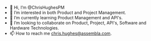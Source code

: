 - 👋 Hi, I’m @ChrisHughesPM
- 👀 I’m interested in both Product and Project Management.
- 🌱 I’m currently learning Product Management and API's.
- 💞️ I’m looking to collaborate on Product, Project, API's, Software and Hardware Technologies.
- 📫 How to reach me chris.hughes@assembla.com.

<!---
ChrisHughesPM/ChrisHughesPM is a ✨ special ✨ repository because its `README.md` (this file) appears on your GitHub profile.
You can click the Preview link to take a look at your changes.
--->
